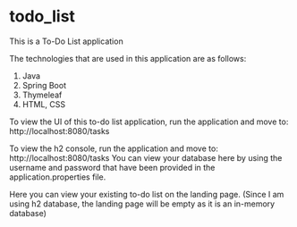 # todo_list
This is a To-Do List application

The technologies that are used in this application are as follows:
1. Java
2. Spring Boot
3. Thymeleaf
4. HTML, CSS

To view the UI of this to-do list application, run the application and move to:
http://localhost:8080/tasks

To view the h2 console, run the application and move to:
http://localhost:8080/tasks
You can view your database here by using the username and password that have been provided in the application.properties file.

Here you can view your existing to-do list on the landing page. (Since I am using h2 database, the landing page will be empty as it is an in-memory database)
